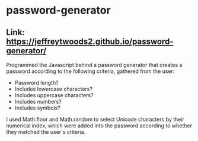 # password-generator

## Link:  https://jeffreytwoods2.github.io/password-generator/

Programmed the Javascript behind a password generator that creates a password according to the following criteria, gathered from the user:

- Password length?
- Includes lowercase characters?
- Includes uppercase characters?
- Includes numbers?
- Includes symbols?


I used Math.floor and Math.random to select Unicode characters by their numerical index, which were added into the password according to whether they matched the user's criteria.
